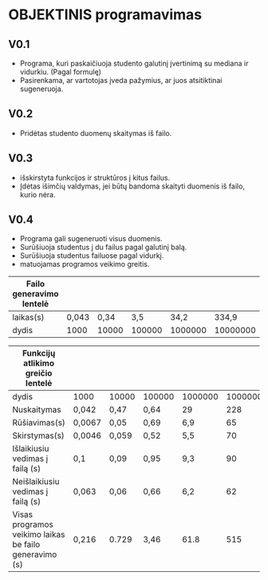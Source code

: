 # OBJEKTINIS programavimas
## V0.1

- Programa, kuri paskaičiuoja studento galutinį įvertinimą su mediana ir vidurkiu. (Pagal formulę)
- Pasirenkama, ar vartotojas įveda pažymius, ar juos atsitiktinai sugeneruoja.

## V0.2

- Pridėtas studento duomenų skaitymas iš failo.

## V0.3

- išskirstyta funkcijos ir struktūros į kitus failus.
- Įdėtas išimčių valdymas, jei būtų bandoma skaityti duomenis iš failo, kurio nėra.

## V0.4

- Programa gali sugeneruoti visus duomenis.
- Surūšiuoja studentus į du failus pagal galutinį balą.
- Surūšiuoja studentus failuose pagal vidurkį.
- matuojamas programos veikimo greitis.

| Failo generavimo lentelė||||||
|-------------------------|-----|-----|-----|-----|-----|
|laikas(s)|0,043|0,34|3,5|34,2|334,9|
|dydis| 1000 |10000|100000|1000000|10000000|

|Funkcijų atlikimo greičio lentelė||||||
|-------------------------|-----|-----|-----|-----|-----|
|dydis| 1000 |10000|100000|1000000|10000000|
|Nuskaitymas|0,042|0,47|0,64|29|228|
|Rūšiavimas(s)|0,0067|0,05|0,69|6,9|65|
|Skirstymas(s)|0,0046|0,059|0,52|5,5|70|
|Išlaikiusiu vedimas į failą (s)|0,1|0,09|0,95|9,3|90|
|Neišlaikiusiu vedimas į failą (s)|0,063|0,06|0,66|6,2|62|
|Visas programos veikimo laikas be failo generavimo (s)|0,216|0.729|3,46|61.8|515|


